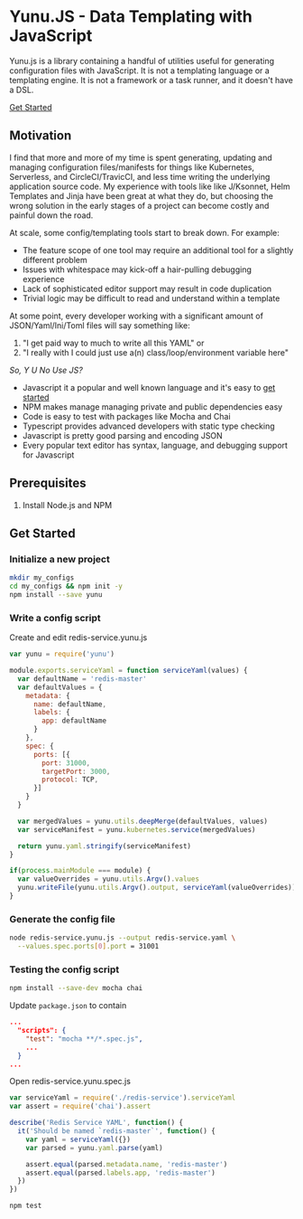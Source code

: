# Yunu.JS - Data Templating with JavaScript

Yunu.js is a library containing a handful of utilities useful for  generating configuration files with JavaScript. It is not a templating 
language or a templating engine. It is not a framework or a task runner,
and it doesn't have a DSL. 

[Get Started](#get-started)

## Motivation

I find that more and more of my time is spent generating, updating and managing
configuration files/manifests for things like Kubernetes, Serverless, and 
CircleCI/TravicCI, and less time writing the underlying application source code. 
My experience with tools like like J/Ksonnet, Helm Templates and Jinja have been 
great at what they do, but choosing the wrong solution in the early stages of a 
project can become costly and painful down the road. 

At scale, some config/templating tools start to break down. For example: 
- The feature scope of one tool may require an additional tool for a slightly different problem
- Issues with whitespace may kick-off a hair-pulling debugging experience
- Lack of sophisticated editor support may result in code duplication
- Trivial logic may be difficult to read and understand within a template

At some point, every developer working with a significant amount of JSON/Yaml/Ini/Toml files will say something like:

1. "I get paid way to much to write all this YAML" or
1. "I really with I could just use a(n) class/loop/environment variable here"

*So, Y U No Use JS?*

- Javascript it a popular and well known language and it's easy to [get started]()
- NPM makes manage managing private and public dependencies easy
- Code is easy to test with packages like Mocha and Chai
- Typescript provides advanced developers with static type checking
- Javascript is pretty good parsing and encoding JSON
- Every popular text editor has syntax, language, and debugging support for Javascript

## Prerequisites

1. Install Node.js and NPM

## Get Started

### Initialize a new project

```bash
mkdir my_configs
cd my_configs && npm init -y
npm install --save yunu
```

### Write a config script

Create and edit redis-service.yunu.js
```javascript
var yunu = require('yunu')

module.exports.serviceYaml = function serviceYaml(values) {
  var defaultName = 'redis-master'
  var defaultValues = {
    metadata: {
      name: defaultName,
      labels: {
        app: defaultName
      }
    },
    spec: {
      ports: [{
        port: 31000,
        targetPort: 3000,
        protocol: TCP,
      }]
    }
  }

  var mergedValues = yunu.utils.deepMerge(defaultValues, values)
  var serviceManifest = yunu.kubernetes.service(mergedValues)

  return yunu.yaml.stringify(serviceManifest)
}

if(process.mainModule === module) {
  var valueOverrides = yunu.utils.Argv().values
  yunu.writeFile(yunu.utils.Argv().output, serviceYaml(valueOverrides))
}
```

### Generate the config file
```bash
node redis-service.yunu.js --output redis-service.yaml \
  --values.spec.ports[0].port = 31001
```

### Testing the config script

```bash
npm install --save-dev mocha chai
```

Update `package.json` to contain

```json
...
  "scripts": {
    "test": "mocha **/*.spec.js",
    ...
  }
...
```

Open redis-service.yunu.spec.js
```javascript
var serviceYaml = require('./redis-service').serviceYaml
var assert = require('chai').assert

describe('Redis Service YAML', function() {
  it('Should be named `redis-master`', function() {
    var yaml = serviceYaml({})
    var parsed = yunu.yaml.parse(yaml)

    assert.equal(parsed.metadata.name, 'redis-master')
    assert.equal(parsed.labels.app, 'redis-master')
  })
})
```

```bash
npm test
```
